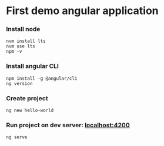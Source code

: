 # First demo angular application

### Install node
```
nvm install lts
nvm use lts
npm -v
```

### Install angular CLI
```
npm install -g @angular/cli
ng version
```

### Create project
```
ng new hello-world
```

### Run project on dev server: [localhost:4200](http://localhost:4200/)
```
ng serve
```
